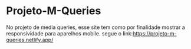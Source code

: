 # Projeto-M-Queries

No projeto de media queries, esse site tem como por finalidade mostrar a responsividade para aparelhos mobile.
segue o link:https://projeto-m-queries.netlify.app/
